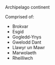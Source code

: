 Archipelago continent 

Comprised of:
- Brokvar
- Esgid
- Gogledd-Ynys
- Gwelodd Dant
- Llawyr un Mawr
- Marwolaeth
- Rheilliwch
